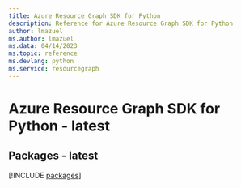 ```yaml
---
title: Azure Resource Graph SDK for Python
description: Reference for Azure Resource Graph SDK for Python
author: lmazuel
ms.author: lmazuel
ms.data: 04/14/2023
ms.topic: reference
ms.devlang: python
ms.service: resourcegraph
---
```

# Azure Resource Graph SDK for Python - latest
## Packages - latest
[!INCLUDE [packages](resource-graph-index.md)]